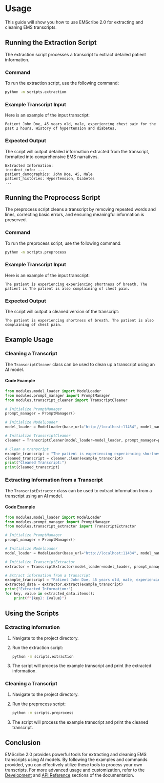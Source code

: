 # Usage

This guide will show you how to use EMScribe 2.0 for extracting and cleaning EMS transcripts.

## Running the Extraction Script

The extraction script processes a transcript to extract detailed patient information. 

### Command

To run the extraction script, use the following command:

```bash
python -m scripts.extraction
```

### Example Transcript Input

Here is an example of the input transcript:

```plaintext
Patient John Doe, 45 years old, male, experiencing chest pain for the past 2 hours. History of hypertension and diabetes.
```

### Expected Output

The script will output detailed information extracted from the transcript, formatted into comprehensive EMS narratives.

```plaintext
Extracted Information:
incident_info: ...
patient_demographics: John Doe, 45, Male
patient_histories: Hypertension, Diabetes
...
```

## Running the Preprocess Script

The preprocess script cleans a transcript by removing repeated words and lines, correcting basic errors, and ensuring meaningful information is preserved.

### Command

To run the preprocess script, use the following command:

```bash
python -m scripts.preprocess
```

### Example Transcript Input

Here is an example of the input transcript:

```plaintext
The patient is experiencing experiencing shortness of breath. The patient is The patient is also complaining of chest pain.
```

### Expected Output

The script will output a cleaned version of the transcript:

```plaintext
The patient is experiencing shortness of breath. The patient is also complaining of chest pain.
```

## Example Usage

### Cleaning a Transcript

The `TranscriptCleaner` class can be used to clean up a transcript using an AI model.

#### Code Example

```python
from modules.model_loader import ModelLoader
from modules.prompt_manager import PromptManager
from modules.transcript_cleaner import TranscriptCleaner

# Initialize PromptManager
prompt_manager = PromptManager()

# Initialize ModelLoader
model_loader = ModelLoader(base_url="http://localhost:11434", model_name="llama3.1")

# Initialize TranscriptCleaner
cleaner = TranscriptCleaner(model_loader=model_loader, prompt_manager=prompt_manager)

# Clean a transcript
example_transcript = "The patient is experiencing experiencing shortness of breath. The patient is The patient is also complaining of chest pain."
cleaned_transcript = cleaner.clean(example_transcript)
print("Cleaned Transcript:")
print(cleaned_transcript)
```

### Extracting Information from a Transcript

The `TranscriptExtractor` class can be used to extract information from a transcript using an AI model.

#### Code Example

```python
from modules.model_loader import ModelLoader
from modules.prompt_manager import PromptManager
from modules.transcript_extractor import TranscriptExtractor

# Initialize PromptManager
prompt_manager = PromptManager()

# Initialize ModelLoader
model_loader = ModelLoader(base_url="http://localhost:11434", model_name="llama3.1")

# Initialize TranscriptExtractor
extractor = TranscriptExtractor(model_loader=model_loader, prompt_manager=prompt_manager)

# Extract information from a transcript
example_transcript = "Patient John Doe, 45 years old, male, experiencing chest pain for the past 2 hours. History of hypertension and diabetes."
extracted_data = extractor.extract(example_transcript)
print("Extracted Information:")
for key, value in extracted_data.items():
    print(f"{key}: {value}")
```

## Using the Scripts

### Extracting Information

1. Navigate to the project directory.

2. Run the extraction script:

   ```bash
   python -m scripts.extraction
   ```

3. The script will process the example transcript and print the extracted information.

### Cleaning a Transcript

1. Navigate to the project directory.

2. Run the preprocess script:

   ```bash
   python -m scripts.preprocess
   ```

3. The script will process the example transcript and print the cleaned transcript.

## Conclusion

EMScribe 2.0 provides powerful tools for extracting and cleaning EMS transcripts using AI models. By following the examples and commands provided, you can effectively utilize these tools to process your own transcripts. For more advanced usage and customization, refer to the [Development](development.md) and [API Reference](api_reference.md) sections of the documentation.
